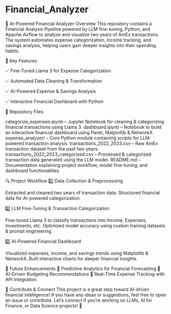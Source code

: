 # Financial_Analyzer
🚀 AI-Powered Financial Analyzer
Overview
This repository contains a Financial Analysis Pipeline powered by LLM fine-tuning, Python, and Apache Airflow to analyze and visualize two years of AmEx transactions. The system automates expense categorization, income tracking, and savings analysis, helping users gain deeper insights into their spending habits.

📌 Key Features

✅ Fine-Tuned Llama 3 for Expense Categorization

✅ Automated Data Cleaning & Transformation

✅ AI-Powered Expense & Savings Analysis

✅ Interactive Financial Dashboard with Python


📂 Repository Files

categorize_expenses.ipynb – Jupyter Notebook for cleaning & categorizing financial transactions using Llama 3.
dashboard.ipynb – Notebook to build an interactive financial dashboard using Panel, Matplotlib & NetworkX.
expense_analyzer/ – Core Python module containing scripts for LLM-powered transaction analysis.
transactions_2022_2023.csv – Raw AmEx transaction dataset from the past two years.
transactions_2022_2023_categorized.csv – Processed & categorized transaction data generated using the LLM model.
README.md – Documentation explaining project workflow, model fine-tuning, and dashboard functionalities.


🔍 Project Workflow
1️⃣ Data Collection & Preprocessing

Extracted and cleaned two years of transaction data.
Structured financial data for AI-powered categorization.

2️⃣ LLM Fine-Tuning & Transaction Categorization

Fine-tuned Llama 3 to classify transactions into Income, Expenses, Investments, etc.
Optimized model accuracy using custom training datasets & prompt engineering.

3️⃣ AI-Powered Financial Dashboard

Visualized expenses, income, and savings trends using Matplotlib & NetworkX.
Built interactive charts for deeper financial insights.

🚀 Future Enhancements
🔹 Predictive Analytics for Financial Forecasting
🔹 AI-Driven Budgeting Recommendations
🔹 Real-Time Expense Tracking with API Integration

📢 Contribute & Connect
This project is a great step toward AI-driven financial intelligence! If you have any ideas or suggestions, feel free to open an issue or contribute.
Let’s connect if you’re working on LLMs, AI for Finance, or Data Science projects! 🚀

